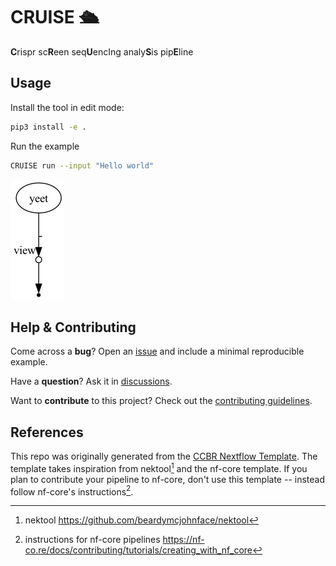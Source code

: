 # CRUISE 🛳️

**C**rispr sc**R**een seq**U**encIng analy**S**is pip**E**line

## Usage

Install the tool in edit mode:

```sh
pip3 install -e .
```

Run the example

```sh
CRUISE run --input "Hello world"
```

![dag](assets/dag.png)

## Help & Contributing

Come across a **bug**? Open an [issue](https://github.com/CCBR/CRUISE/issues) and include a minimal reproducible example.

Have a **question**? Ask it in [discussions](https://github.com/CCBR/CRUISE/discussions).

Want to **contribute** to this project? Check out the [contributing guidelines](docs/CONTRIBUTING.md).

## References

This repo was originally generated from the [CCBR Nextflow Template](https://github.com/CCBR/CCBR_NextflowTemplate).
The template takes inspiration from nektool[^1] and the nf-core template.
If you plan to contribute your pipeline to nf-core, don't use this template -- instead follow nf-core's instructions[^2].

[^1]: nektool https://github.com/beardymcjohnface/nektool
[^2]: instructions for nf-core pipelines https://nf-co.re/docs/contributing/tutorials/creating_with_nf_core

